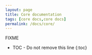 ```yaml
---
layout: page
title: Core documentation
tags: [core docs,core docs]
permalink: /docs/core/
---
```


FIXME

* TOC - Do not remove this line
{:toc}

